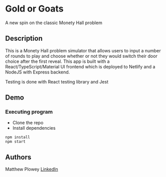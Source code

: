# Gold or Goats

A new spin on the classic Monety Hall problem

## Description

This is a Monety Hall problem simulator that allows users to input a number of rounds to play and choose whether or not they would switch their door choice after the first reveal. This app is built with a React/TypeScript/Material UI frontend which is deployed to Netlify and a NodeJS with Express backend.

Testing is done with React testing library and Jest

## Demo

[gold or goats]: (https://lucid-bose-c3c02f.netlify.app/)

### Executing program

- Clone the repo
- Install dependencies

```
npm install
npm start
```

## Authors

Matthew Plowey
[LinkedIn](https://www.linkedin.com/in/matthew-plowey)
